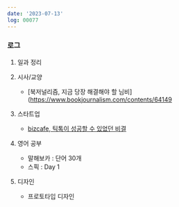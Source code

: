 ```yaml
---
date: '2023-07-13'
log: 00077
---
```


### 로그

1. 일과 정리


2. 시사/교양
	- [북저널리즘, 지금 당장 해결해야 할 님비](https://www.bookjournalism.com/contents/64149


3. 스타트업
	- [bizcafe, 틱톡이 성공할 수 있었던 비결](https://www.youtube.com/watch?v=ttGPzsy_hJg)


4. 영어 공부
	- 말해보카 : 단어 30개
	- 스픽 : Day 1


5. 디자인
	- 프로토타입 디자인